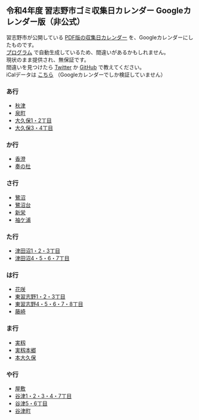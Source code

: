 ## 令和4年度 習志野市ゴミ収集日カレンダー Googleカレンダー版（非公式）
習志野市が公開している [PDF版の収集日カレンダー](https://www.city.narashino.lg.jp/smph/kurashi/gomi/gomi/r4calendar.html) を、Googleカレンダーにしたものです。  
[プログラム](https://github.com/pakutoma/narashino-gomi-calendar) で自動生成しているため、間違いがあるかもしれません。  
現状のまま提供され、無保証です。  
間違いを見つけたら [Twitter](https://twitter.com/pakutoma) か [GitHub](https://github.com/pakutoma/narashino-gomi-calendar/issues) で教えてください。  
iCalデータは [こちら](./ical) （Googleカレンダーでしか検証していません）  

### あ行
- [秋津](https://calendar.google.com/calendar/u/0?cid=MHZndTJ0ZzJmcWxmb2Y4OWNtcTVlMGl0NjBAZ3JvdXAuY2FsZW5kYXIuZ29vZ2xlLmNvbQ)
- [泉町](https://calendar.google.com/calendar/u/0?cid=MXRiYWg3MmpiOTY2c2NldmUwdTI1YmRmaXNAZ3JvdXAuY2FsZW5kYXIuZ29vZ2xlLmNvbQ)
- [大久保1・2丁目](https://calendar.google.com/calendar/u/0?cid=aXJma2FqamR0MWltdWtydXVhcDVpcnRzNzBAZ3JvdXAuY2FsZW5kYXIuZ29vZ2xlLmNvbQ)
- [大久保3・4丁目](https://calendar.google.com/calendar/u/0?cid=Z3BxN2cyYWtmbjFhcnQ1OGg5ZXExZnJncjRAZ3JvdXAuY2FsZW5kYXIuZ29vZ2xlLmNvbQ)

### か行
- [香澄](https://calendar.google.com/calendar/u/0?cid=ZzFvYWYxYTVtYm1oNmE5cTAxbmptdjNodGdAZ3JvdXAuY2FsZW5kYXIuZ29vZ2xlLmNvbQ)
- [奏の杜](https://calendar.google.com/calendar/u/0?cid=ajNlZWJya2twaGZrZWppb3BzYTdub252djhAZ3JvdXAuY2FsZW5kYXIuZ29vZ2xlLmNvbQ)

### さ行
- [鷺沼](https://calendar.google.com/calendar/u/0?cid=ZWU3cHI4bmQzM3U1NGxhZm8xc2FjMXI3czRAZ3JvdXAuY2FsZW5kYXIuZ29vZ2xlLmNvbQ)
- [鷺沼台](https://calendar.google.com/calendar/u/0?cid=NmVlb3NvcHZmMTY1ZXRuZ2s4ZnBjbXA0bjhAZ3JvdXAuY2FsZW5kYXIuZ29vZ2xlLmNvbQ)
- [新栄](https://calendar.google.com/calendar/u/0?cid=NHBoZG42MTU3MDBpZmkwdXZ2Z2YzN2VmaDBAZ3JvdXAuY2FsZW5kYXIuZ29vZ2xlLmNvbQ)
- [袖ケ浦](https://calendar.google.com/calendar/u/0?cid=Z2k5NmdraGt2NjU1aTIxaHVxNjJtZTRsaWtAZ3JvdXAuY2FsZW5kYXIuZ29vZ2xlLmNvbQ)

### た行
- [津田沼1・2・3丁目](https://calendar.google.com/calendar/u/0?cid=ajAxa3B1cTNmNjgwa3NlNm5nbWV1dTdsbGdAZ3JvdXAuY2FsZW5kYXIuZ29vZ2xlLmNvbQ)
- [津田沼4・5・6・7丁目](https://calendar.google.com/calendar/u/0?cid=NjdmN3NzbGtpM2RicHZtaWgwbTlpMmluanNAZ3JvdXAuY2FsZW5kYXIuZ29vZ2xlLmNvbQ)

### は行
- [花咲](https://calendar.google.com/calendar/u/0?cid=ZTlsbHJzaXAydGsxcGpjM2gxN3ZpdGt2dTBAZ3JvdXAuY2FsZW5kYXIuZ29vZ2xlLmNvbQ)
- [東習志野1・2・3丁目](https://calendar.google.com/calendar/u/0?cid=YzV1ajFncGVkYWJ0OWhxc2czODF0NmZkMDBAZ3JvdXAuY2FsZW5kYXIuZ29vZ2xlLmNvbQ)
- [東習志野4・5・6・7・8丁目](https://calendar.google.com/calendar/u/0?cid=aTdhaTc3bjRhNmw4OTJoNXExMW0xbHNzZHNAZ3JvdXAuY2FsZW5kYXIuZ29vZ2xlLmNvbQ)
- [藤崎](https://calendar.google.com/calendar/u/0?cid=bzdmdjFidGxqcjMxYXA2dnI5aWo5cjMycThAZ3JvdXAuY2FsZW5kYXIuZ29vZ2xlLmNvbQ)

### ま行
- [実籾](https://calendar.google.com/calendar/u/0?cid=Mm1uNHQ0MW9saHUyZTNqcWl1cm5rM2llNnNAZ3JvdXAuY2FsZW5kYXIuZ29vZ2xlLmNvbQ)
- [実籾本郷](https://calendar.google.com/calendar/u/0?cid=cHB2NnUwN2FndHIxNmliN2s5aDBvaWhtZmdAZ3JvdXAuY2FsZW5kYXIuZ29vZ2xlLmNvbQ)
- [本大久保](https://calendar.google.com/calendar/u/0?cid=NDFscmliZmE3a3FhdmRtajFjNDFnbG9hbm9AZ3JvdXAuY2FsZW5kYXIuZ29vZ2xlLmNvbQ)

### や行
- [屋敷](https://calendar.google.com/calendar/u/0?cid=c3E5amZ2NjUyaDBoMmx0OThzMXFpNjc5ajhAZ3JvdXAuY2FsZW5kYXIuZ29vZ2xlLmNvbQ
)
- [谷津1・2・3・4・7丁目](https://calendar.google.com/calendar/u/0?cid=bzNyZG4wNzgydHRvMjM2aHI0ZGc5M2ZkdDhAZ3JvdXAuY2FsZW5kYXIuZ29vZ2xlLmNvbQ)
- [谷津5・6丁目](https://calendar.google.com/calendar/u/0?cid=bmdwbTA0MTludG5uZGozY3RncnNtNjE0MmtAZ3JvdXAuY2FsZW5kYXIuZ29vZ2xlLmNvbQ)
- [谷津町](https://calendar.google.com/calendar/u/0?cid=cDlmODBrdWJka3Jwc2M4cTU3aTF1dHAydDhAZ3JvdXAuY2FsZW5kYXIuZ29vZ2xlLmNvbQ)